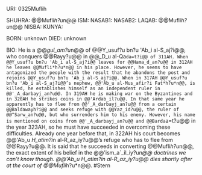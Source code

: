 URI: 0325Muflih

SHUHRA: @@Mufli*h?u*n@@
ISM: 
NASAB1: 
NASAB2: 
LAQAB: @@Mufli*h?u*n@@
NISBA: 
KUNYA: 

BORN: unknown
DIED: unknown

BIO: He is a @@*gul_am?u*n@@ of @@Y_usuf?u bn?u 'Ab_i al-S_aj?i@@, who conquers @@Rayy?u@@ in @@_D_u al-Qa`da=t?i@@ of 311AH. When @@Y_usuf?u bn?u 'Ab_i al-S_aj?i@@ leaves for @@Hama_d_an?u@@ in 312AH he leaves @@Mufli*h?u*n@@ in his place. However, he seems to have antagonized the people with the result that he abandons the post and rejoins @@Y_usuf?u bn?u 'Ab_i al-S_aj?i@@. When in 317AH @@Y_usuf?u bn?u 'Ab_i al-S_aj?i@@’s nephew, @@'Ab_u al-Mus_afir?i Fat*h?u*n@@, is killed, he establishes himself as an independent ruler in @@'_A_darbayj_an?u@@. In 319AH he is making war on the Byzantines and in 320AH he strikes coins in @@'Ardab_il?u@@. In that same year he apparently has to flee from @@'_A_darbayj_an?u@@ from a certain @@Baldawayh?i@@ and seeks refuge with @@Yaz_id?u@@, the ruler of @@^Sarw_an?u@@, but who surrenders him to his enemy. However, his name is mentioned on coins from @@'_A_darbayj_an?u@@ and @@Barda`a=t?u@@ in the year 323AH, so he must have succeeded in overcoming these difficulties. Already one year before that, in 322AH his court becomes @@'Ab_u *H_atim?i*n al-R_az_iy?u@@’s refuge who has to flee from @@Rayy?u@@. It is said that he succeeds in converting @@Mufli*h?u*n@@, the exact extent of his belief in the @@'ism_a`_il_iy?u*n@@ doctrines we can’t know though. @@'Ab_u *H_atim?i*n al-R_az_iy?u@@ dies shortly after at the court of @@Mufli*h?u*n@@. #Stern
